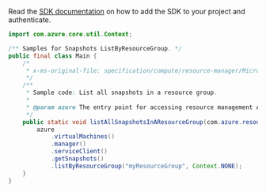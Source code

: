 Read the [SDK documentation](https://github.com/Azure/azure-sdk-for-java/blob/azure-resourcemanager_2.15.0/sdk/resourcemanager/azure-resourcemanager/README.md) on how to add the SDK to your project and authenticate.

```java
import com.azure.core.util.Context;

/** Samples for Snapshots ListByResourceGroup. */
public final class Main {
    /*
     * x-ms-original-file: specification/compute/resource-manager/Microsoft.Compute/stable/2021-12-01/examples/ListSnapshotsInAResourceGroup.json
     */
    /**
     * Sample code: List all snapshots in a resource group.
     *
     * @param azure The entry point for accessing resource management APIs in Azure.
     */
    public static void listAllSnapshotsInAResourceGroup(com.azure.resourcemanager.AzureResourceManager azure) {
        azure
            .virtualMachines()
            .manager()
            .serviceClient()
            .getSnapshots()
            .listByResourceGroup("myResourceGroup", Context.NONE);
    }
}
```
